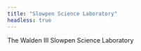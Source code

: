 ```yaml
---
title: "Slowpen Science Laboratory"
headless: true
---
```


The Walden III Slowpen Science Laboratory